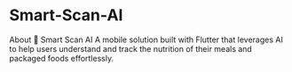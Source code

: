 # Smart-Scan-AI
About 🧠 Smart Scan AI A mobile solution built with Flutter that leverages AI to help users understand and track the nutrition of their meals and packaged foods effortlessly.
